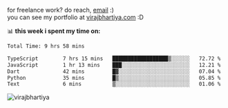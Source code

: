 for freelance work? do reach, [email](mailto:vlbhartiya@gmail.com) :)<br/>
you can see my portfolio at [virajbhartiya.com](https://virajbhartiya.com) :D

📊 **this week i spent my time on:**

<!--START_SECTION:waka-->

```txt
Total Time: 9 hrs 58 mins

TypeScript        7 hrs 15 mins   ██████████████████▒░░░░░░   72.72 %
JavaScript        1 hr 13 mins    ███░░░░░░░░░░░░░░░░░░░░░░   12.21 %
Dart              42 mins         █▓░░░░░░░░░░░░░░░░░░░░░░░   07.04 %
Python            35 mins         █▒░░░░░░░░░░░░░░░░░░░░░░░   05.85 %
Text              6 mins          ▒░░░░░░░░░░░░░░░░░░░░░░░░   01.06 %
```

<!--END_SECTION:waka-->

<p align="left"> <img src="https://komarev.com/ghpvc/?username=virajbhartiya&color=blue" alt="virajbhartiya" /> </p>
